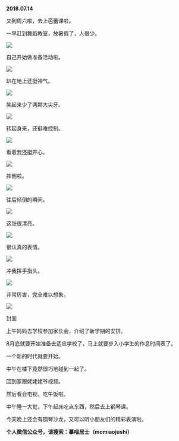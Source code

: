 
          
            
**2018.07.14**

又到周六啦，去上芭蕾课啦。

一早赶到舞蹈教室，放暑假了，人很少。




![](//upload-images.jianshu.io/upload_images/51001-66f2fc8dd7fad93b.jpg)




自己开始做准备活动啦。




![](//upload-images.jianshu.io/upload_images/51001-e994bb6cd8fc3ae4.jpg)




趴在地上还挺神气。




![](//upload-images.jianshu.io/upload_images/51001-9b4c91ff81b0b7af.jpg)




笑起来少了两颗大尖牙。




![](//upload-images.jianshu.io/upload_images/51001-bccab1c4f35604df.jpg)




转起身来，还挺难控制。




![](//upload-images.jianshu.io/upload_images/51001-276e575190cd23e0.jpg)




看着我还挺开心。




![](//upload-images.jianshu.io/upload_images/51001-26ae1082af3a9f3c.jpg)




摔倒啦。




![](//upload-images.jianshu.io/upload_images/51001-c2ace921ffe72948.jpg)




往后倾倒的瞬间。




![](//upload-images.jianshu.io/upload_images/51001-5e91771b70a6c027.jpg)




这张很漂亮。




![](//upload-images.jianshu.io/upload_images/51001-774bd0a1d47dd7fd.jpg)




很认真的表情。




![](//upload-images.jianshu.io/upload_images/51001-253fcd9780ed35f0.jpg)




冲我挥手指头。




![](//upload-images.jianshu.io/upload_images/51001-753557e62940a279.jpg)




非常厉害，完全难以想象。




![](//upload-images.jianshu.io/upload_images/51001-dbd1c568eba2693c.jpg)

封面


上午妈妈去学校参加家长会，介绍了新学期的安排。

8月底就要开始准备去适应学校了，马上就要步入小学生的作息时间表了。

一个新的时代就要开始。

中午在楼下竟然很巧地碰到一起了。

回到家跟姥姥姥爷视频。

然后看会电视，吃午饭啦。

中午睡一大觉，下午起床吃点东西，然后去上钢琴课。

今天晚上还会有钢琴沙龙，又可以听小朋友们的精彩表演啦。


**个人微信公众号，请搜索：摹喵居士（momiaojushi）**

          
        